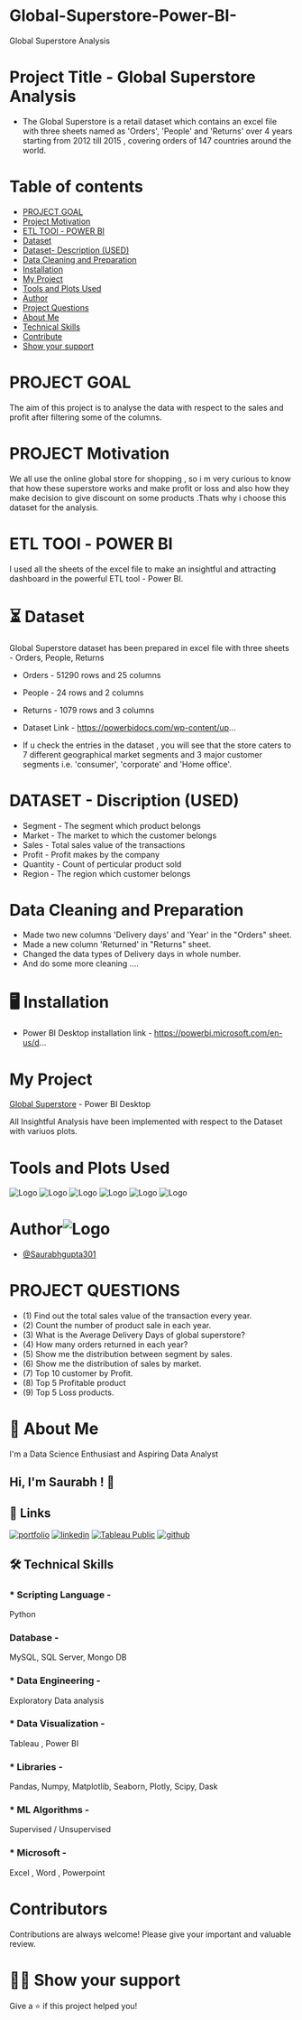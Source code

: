 # Global-Superstore-Power-BI-
Global Superstore Analysis

# Project Title - Global Superstore Analysis

* The Global Superstore is a retail dataset which contains an excel file with three sheets named as 'Orders', 'People' and 'Returns' over 4 years starting from 2012 till 2015 , covering orders of 147 countries around the world.

# Table of contents
 - [PROJECT GOAL](https://readme.so/editor#:~:text=Show%20your%20support-,PROJECT%20GOAL,-The%20aim%20of)
 - [Project Motivation](https://readme.so/editor#:~:text=of%20the%20columns.-,PROJECT%20Motivation,-We%20all%20use)
 - [ETL TOOl - POWER BI](https://readme.so/editor#:~:text=for%20the%20analysis.-,ETL%20TOOl%20-%20POWER%20BI,-I%20used%20all)
 - [Dataset](https://readme.so/editor#:~:text=%E2%8F%B3-,Dataset,-Global%20Superstore%20dataset)
 - [Dataset- Description (USED)](https://readme.so/editor#:~:text=DATASET%20-%20Discription%20(USED))
 - [Data Cleaning and Preparation](https://readme.so/editor#:~:text=which%20customer%20belongs-,Data%20Cleaning%20and%20Preparation,-Made%20two%20new)
 - [Installation](https://readme.so/editor#:~:text=%F0%9F%96%A5%EF%B8%8F-,Installation,-Power%20BI%20Desktop)
 - [My Project](https://readme.so/editor#:~:text=Desktop%20installation%20link%20--,My%20Project,-Global%20Superstore%20-%20Power)
 - [Tools and Plots Used](https://readme.so/editor#:~:text=with%20variuos%20plots.-,Tools%20and%20Plots%20Used,-Author)
 - [Author](https://readme.so/editor#:~:text=and%20Plots%20Used-,Author,-%40Saurabhgupta301)
 - [Project Questions](https://readme.so/editor#:~:text=%40Saurabhgupta301-,PROJECT%20QUESTIONS,-(1)%20Find%20out)
 - [About Me](https://readme.so/editor#:~:text=World-Cup-Analysis-,%F0%9F%9A%80%20About%20Me,-I%27m%20a%20Data)
 - [Technical Skills](https://readme.so/editor#:~:text=%5D-,%F0%9F%9B%A0%20Technical%20Skills,-*%20Scripting%20Language%20-)
 - [Contribute](https://readme.so/editor#:~:text=Show%20your%20support-,Contribute,-Contributions%20are%20always)
 - [Show your support](https://readme.so/editor#:~:text=%F0%9F%91%A8%E2%80%8D%F0%9F%9A%80-,Show%20your%20support,-Give%20a%20%E2%AD%90%EF%B8%8F%20if)

# PROJECT GOAL
The aim of this project is to analyse the data with respect to the sales and profit after filtering some of the columns.

# PROJECT Motivation

We all use the online global store for shopping , so i m very curious to know that how these superstore works and make profit or loss and also how they make decision to give discount on some products .Thats why i choose this dataset for the analysis.

# ETL TOOl - POWER BI 
I used all the sheets of the excel file to make an insightful and attracting dashboard in the powerful ETL tool - Power BI.

# ⏳ Dataset 

Global Superstore dataset has been prepared in excel file with three sheets - Orders, People, Returns
* Orders  - 51290 rows and 25 columns
* People  - 24 rows and 2 columns
* Returns - 1079 rows and 3 columns

* Dataset Link -  https://powerbidocs.com/wp-content/up...
* If u check the entries in the dataset , you will see that the store caters to 7 different geographical market segments and 3 major customer segments i.e. 'consumer', 'corporate' and 'Home office'.

# DATASET - Discription (USED)

* Segment  - The segment which product belongs 
* Market   - The market to which the customer belongs 
* Sales    - Total sales value of the transactions
* Profit   - Profit makes by the company
* Quantity - Count of perticular product sold
* Region   - The region which customer belongs

# Data Cleaning and Preparation

* Made two new columns 'Delivery days' and 'Year' in the "Orders" sheet. 
* Made a new column 'Returned' in "Returns" sheet.
* Changed the data types of Delivery days in whole number.
* And do some more cleaning ....

# 🖥️ Installation
* Power BI Desktop installation link -  https://powerbi.microsoft.com/en-us/d...


# My Project
[Global Superstore](https://drive.google.com/file/d/1SmMCvKYktNy_5I1mdHdV-NSGqbRqMcmT/view?usp=sharing) - Power BI Desktop

All Insightful Analysis have been implemented with respect to the Dataset with variuos plots.

# Tools and Plots Used
![Logo](https://encrypted-tbn0.gstatic.com/images?q=tbn:ANd9GcTcZBT7DH5vEEoiSlspLK91mYuOKOwuyWk2Og&usqp=CAU)
![Logo](https://encrypted-tbn0.gstatic.com/images?q=tbn:ANd9GcRTwCZVWJTGLzKcjj2rvb6-4cEa4F00Rmutog&usqp=CAU)
![Logo](https://encrypted-tbn0.gstatic.com/images?q=tbn:ANd9GcQBqBInOhm_SupGnHKkUn_M0qEmEHpZ314HCw&usqp=CAU)
![Logo](https://encrypted-tbn0.gstatic.com/images?q=tbn:ANd9GcRKgTl41Lz793qEeR7rRLhRq_g-mn1tQQFBeQ&usqp=CAU)
![Logo](https://encrypted-tbn0.gstatic.com/images?q=tbn:ANd9GcSEs9cxpkw4a6Twbr3G53-v37MMeJotHtpMlQ&usqp=CAU)
![Logo](https://encrypted-tbn0.gstatic.com/images?q=tbn:ANd9GcTKhgR9qBPF5DGKnFWzQ23YH7ltSODFl9wXkQ&usqp=CAU)

# Author![Logo](https://raw.githubusercontent.com/TheDudeThatCode/TheDudeThatCode/master/Assets/Developer.gif)
- [@Saurabhgupta301](https://github.com/Saurabhgupta301)

# PROJECT QUESTIONS

* (1) Find out the total sales value of the transaction every year.
* (2) Count the number of product sale in each year.
* (3) What is the Average Delivery Days of global superstore?
* (4) How many orders returned in each year?
* (5) Show me the distribution between segment by sales.
* (6) Show me the distribution of sales by market.
* (7) Top 10 customer by Profit.
* (8) Top 5 Profitable product
* (9) Top 5 Loss products.

# 🚀 About Me
I'm a Data Science Enthusiast and Aspiring Data Analyst
## Hi, I'm Saurabh ! 👋
## 🔗 Links
[![portfolio](https://img.shields.io/badge/my_portfolio-000?style=for-the-badge&logo=ko-fi&logoColor=white)](https://100rabhjnp96.blogspot.com/)
[![linkedin](https://img.shields.io/badge/linkedin-0A66C2?style=for-the-badge&logo=linkedin&logoColor=white)](https://www.linkedin.com/)
[![Tableau Public](https://img.shields.io/badge/twitter-1DA1F2?style=for-the-badge&logo=twitter&logoColor=white)]()
[![github](https://img.shields.io/badge/GitHub-100000?style=for-the-badge&logo=github&logoColor=white)](https://github.com/Saurabhgupta301/Saurabhgupta301)
## 🛠 Technical Skills
### * Scripting Language -
 Python
### Database -
 MySQL, SQL Server, Mongo DB
### * Data Engineering -
 Exploratory Data analysis  
### * Data Visualization -        
 Tableau , Power BI 
### * Libraries -
Pandas, Numpy, Matplotlib, Seaborn, Plotly, Scipy, Dask
### * ML Algorithms -
Supervised / Unsupervised
### * Microsoft -
Excel , Word , Powerpoint
# Contributors 
Contributions are always welcome! Please give your important and valuable review.


# 👨‍🚀 Show your support
Give a ⭐️ if this project helped you!


